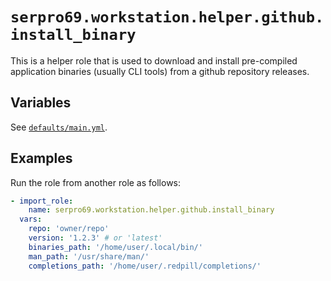 # `serpro69.workstation.helper.github.install_binary`

This is a helper role that is used to download and install pre-compiled application binaries (usually CLI tools) from a github repository releases.

## Variables

See [`defaults/main.yml`](defaults/main.yml).

## Examples

Run the role from another role as follows:

```yaml
- import_role:
    name: serpro69.workstation.helper.github.install_binary
  vars:
    repo: 'owner/repo'
    version: '1.2.3' # or 'latest'
    binaries_path: '/home/user/.local/bin/'
    man_path: '/usr/share/man/'
    completions_path: '/home/user/.redpill/completions/'
```

